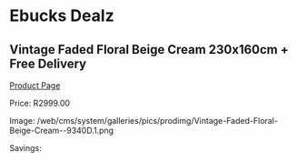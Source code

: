
# Ebucks Dealz
## Vintage Faded Floral Beige Cream 230x160cm + Free Delivery
[Product Page](https://www.ebucks.com/web/shop/productSelected.do?prodId=1210519351&catId=1209942745)

Price: R2999.00

Image: /web/cms/system/galleries/pics/prodimg/Vintage-Faded-Floral-Beige-Cream--9340D.1.png

Savings: 


	